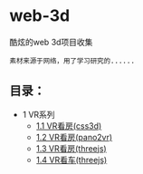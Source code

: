 # web-3d
酷炫的web 3d项目收集

````
素材来源于网络，用了学习研究的......
````

## 目录：
* 1 VR系列
   * [1.1 VR看房(css3d)](css3d)
   * [1.2 VR看房(pano2vr)](pano2vr)
   * [1.3 VR看房(threejs)](threejs)
   * [1.4 VR看车(threejs)](threejs_bmw)